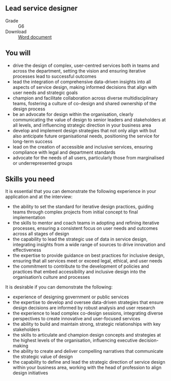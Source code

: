 ## Lead service designer

<dl class="govuk-summary-list">
  <div class="govuk-summary-list__row">
    <dt class="govuk-summary-list__key">
      Grade
    </dt>
    <dd class="govuk-summary-list__value">
      G6
    </dd>
  </div>
   <div class="govuk-summary-list__row" data-ignore="true">
    <dt class="govuk-summary-list__key">
      Download
    </dt>
    <dd class="govuk-summary-list__value">
      <a href="word">Word document</a>
    </dd>
  </div></dl>




## You will

- drive the design of complex, user-centred services both in teams and across the department, setting the vision and ensuring iterative processes lead to successful outcomes
- lead the integration of comprehensive data-driven insights into all aspects of service design, making informed decisions that align with user needs and strategic goals
- champion and facilitate collaboration across diverse multidisciplinary teams, fostering a culture of co-design and shared ownership of the design process
- be an advocate for design within the organisation, clearly communicating the value of design to senior leaders and stakeholders at all levels, and influencing strategic direction in your business area
- develop and implement design strategies that not only align with but also anticipate future organisational needs, positioning the service for long-term success
- lead on the creation of accessible and inclusive services, ensuring compliance with legal and department standards
- advocate for the needs of all users, particularly those from marginalised or underrepresented groups

## Skills you need

It is essential that you can demonstrate the following experience in your application and at the interview:

- the ability to set the standard for iterative design practices, guiding teams through complex projects from initial concept to final implementation
- the skills to mentor and coach teams in adopting and refining iterative processes, ensuring a consistent focus on user needs and outcomes across all stages of design
- the capability to lead the strategic use of data in service design, integrating insights from a wide range of sources to drive innovation and effectiveness
- the expertise to provide guidance on best practices for inclusive design, ensuring that all services meet or exceed legal, ethical, and user needs
- the commitment to contribute to the development of policies and practices that embed accessibility and inclusive design into the organisation’s culture and processes

It is desirable if you can demonstrate the following:

- experience of designing government or public services
- the expertise to develop and oversee data-driven strategies that ensure design decisions are informed by robust analysis and user research
- the experience to lead complex co-design sessions, integrating diverse perspectives to create innovative and user-focused services
- the ability to build and maintain strong, strategic relationships with key stakeholders
- the skills to articulate and champion design concepts and strategies at the highest levels of the organisation, influencing executive decision-making
- the ability to create and deliver compelling narratives that communicate the strategic value of design
- the capability to define and lead the strategic direction of service design within your business area, working with the head of profession to align design initiatives
